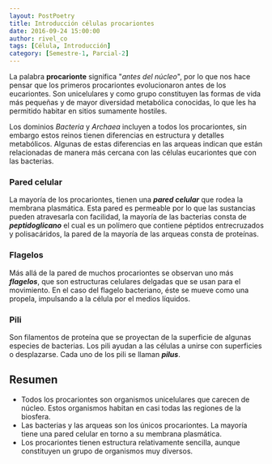 ```yaml
---
layout: PostPoetry
title: Introducción células procariontes
date: 2016-09-24 15:00:00
author: rivel_co
tags: [Célula, Introducción]
category: [Semestre-1, Parcial-2]
---
```


La palabra **procarionte** significa "*antes del núcleo*", por lo que nos hace pensar que los primeros procariontes evolucionaron antes de los eucariontes. Son unicelulares y como grupo constituyen las formas de vida más pequeñas y de mayor diversidad metabólica conocidas, lo que les ha permitido habitar en sitios sumamente hostiles.

Los dominios *Bacteria* y *Archaea* incluyen a todos los procariontes, sin embargo estos reinos tienen diferencias en estructura y detalles metabólicos. Algunas de estas diferencias en las arqueas indican que están relacionadas de manera más cercana con las células eucariontes que con las bacterias.

### Pared celular

La mayoría de los procariontes, tienen una ***pared celular*** que rodea la membrana plasmática. Esta pared es permeable por lo que las sustancias pueden atravesarla con facilidad, la mayoría de las bacterias consta de ***peptidoglicano*** el cual es un polímero que contiene péptidos entrecruzados y polisacáridos, la pared de la mayoría de las arqueas consta de proteínas.

### Flagelos

Más allá de la pared de muchos procariontes se observan uno más ***flagelos***, que son estructuras celulares delgadas que se usan para el movimiento. En el caso del flagelo bacteriano, éste se mueve como una propela, impulsando a la célula por el medios líquidos.

### Pili

Son filamentos de proteína que se proyectan de la superficie de algunas especies de bacterias. Los pili ayudan a las células a unirse con superficies o desplazarse. Cada uno de los pili se llaman ***pilus***.

## Resumen

- Todos los procariontes son organismos unicelulares que carecen de núcleo. Estos organismos habitan en casi todas las regiones de la biosfera.
- Las bacterias y las arqueas son los únicos procariontes. La mayoría tiene una pared celular en torno a su membrana plasmática.
- Los procariontes tienen estructura relativamente sencilla, aunque constituyen un grupo de organismos muy diversos.